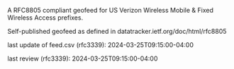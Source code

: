 

A RFC8805 compliant geofeed for US Verizon Wireless Mobile & Fixed Wireless Access prefixes.

Self-published geofeed as defined in datatracker.ietf.org/doc/html/rfc8805

last update of feed.csv (rfc3339): 2024-03-25T09:15:00-04:00

last review (rfc3339): 2024-03-25T09:15:00-04:00
